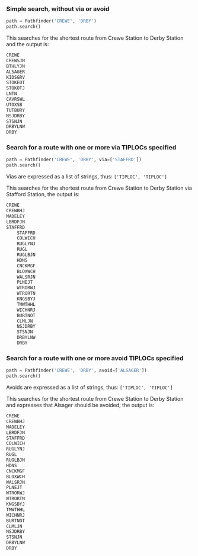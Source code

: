 ### Simple search, without via or avoid ###

```python
path = Pathfinder('CREWE', 'DRBY')
path.search()
```
This searches for the shortest route from Crewe Station to Derby Station and the output is:

```bash
CREWE
CREWSJN
BTHLYJN
ALSAGER
KIDSGRV
STOKEOT
STOKOTJ
LNTN
CAVRSWL
UTOXSB
TUTBURY
NSJDRBY
STSNJN
DRBYLNW
DRBY
```

### Search for a route with one or more via TIPLOCs specified

```python
path = Pathfinder('CREWE', 'DRBY', via=['STAFFRD'])
path.search()
```
Vias are expressed as a list of strings, thus: ```['TIPLOC', 'TIPLOC']```

This searches for the shortest route from Crewe Station to Derby Station via Stafford Station, the output is:

```bash
CREWE
CREWBHJ
MADELEY
LBRDFJN
STAFFRD
	STAFFRD
	COLWICH
	RUGLYNJ
	RUGL
	RUGLBJN
	HDNS
	CNCKMGF
	BLOXWCH
	WALSRJN
	PLNEJT
	WTRORWJ
	WTRORTN
	KNGSBYJ
	TMWTHHL
	WICHNRJ
	BURTNOT
	CLMLJN
	NSJDRBY
	STSNJN
	DRBYLNW
	DRBY
```

### Search for a route with one or more avoid TIPLOCs specified

```python
path = Pathfinder('CREWE', 'DRBY', avoid=['ALSAGER'])
path.search()
```
Avoids are expressed as a list of strings, thus: ```['TIPLOC', 'TIPLOC']```

This searches for the shortest route from Crewe Station to Derby Station and expresses that Alsager should be avoided; the output is:

```bash
CREWE
CREWBHJ
MADELEY
LBRDFJN
STAFFRD
COLWICH
RUGLYNJ
RUGL
RUGLBJN
HDNS
CNCKMGF
BLOXWCH
WALSRJN
PLNEJT
WTRORWJ
WTRORTN
KNGSBYJ
TMWTHHL
WICHNRJ
BURTNOT
CLMLJN
NSJDRBY
STSNJN
DRBYLNW
DRBY
```
